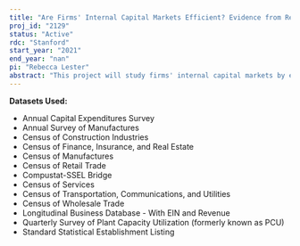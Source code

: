 ```yaml
---
title: "Are Firms' Internal Capital Markets Efficient? Evidence from Regional Government Subsidies"
proj_id: "2129"
status: "Active"
rdc: "Stanford"
start_year: "2021"
end_year: "nan"
pi: "Rebecca Lester"
abstract: "This project will study firms' internal capital markets by examining companies' responses to divisional cash shocks. Prior literature documents various frictions affecting the allocation of assets within a firm, such as regulatory requirements or agency costs. As a result, whether, to what extent, and where a cash flow shock will be spent by a firm is an open empirical question. Our "shocks" to capital flows are subsidies awarded to firms by regional (e.g., state, county, or city) governments, which occur frequently over our sample period. We consider two main types of subsidies - cash grants and regional tax exemptions - that either decrease a firm's operating costs for a certain period of time (in the case of regional tax exemptions) or increase a firm's available capital by providing a "windfall" (in the case of cash grants) in the specific subsidizing jurisdiction. Our dataset consists of a large sample of approximately 50,000 tax subsidies and cash grants awarded to over 2,000 companies since 2004. Additionally, we will use the Economic Census, the Annual Survey of Manufactures (ASM), the Annual Capital Expenditures Survey (ACES), and other Census datasets. Our tests provide insight into the extent to which firms efficiently redeploy their assets and the potentially different effects of the cash flow shocks provided by the two different types of subsidies we consider. We also intend to show how frictions, such as regulatory restrictions and agency costs, affect firms' internal asset allocations. Finally, we assess regional implications of cash flow shocks."
---
```


**Datasets Used:**

  - Annual Capital Expenditures Survey 
  - Annual Survey of Manufactures 
  - Census of Construction Industries 
  - Census of Finance, Insurance, and Real Estate 
  - Census of Manufactures 
  - Census of Retail Trade 
  - Compustat-SSEL Bridge 
  - Census of Services 
  - Census of Transportation, Communications, and Utilities 
  - Census of Wholesale Trade 
  - Longitudinal Business Database - With EIN and Revenue 
  - Quarterly Survey of Plant Capacity Utilization (formerly known as PCU) 
  - Standard Statistical Establishment Listing 

